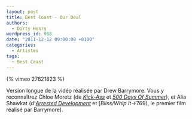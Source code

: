 ```yaml
---
layout: post
title: Best Coast - Our Deal
authors:
  - Dirty Henry
wordpress_id: 968
date: "2011-12-12 09:00:00 +0100"
categories:
  - Artistes
tags:
  - Best Coast
---
```


{% vimeo 27621823 %}

Version longue de la vidéo réalisée par Drew Barrymore. Vous y reconnaîtrez
Chloe Moretz (de [_Kick-Ass_](769) et [_500 Days Of Summer_](538)), et Alia
Shawkat (d'[*Arrested Development*](934) et [_Bliss/Whip It_->769), le premier
film réalisé par Barrymore).
